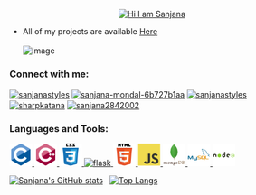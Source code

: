 <p align="center"><a href="https://sanjanastyles.github.io/Personal_portfolio/" target="blank"><img src="https://cdn.discordapp.com/attachments/820201141131935765/990234171509194762/Untitled154_20220625180655.png" alt="Hi I am Sanjana" style="width:500px; height:200px;"></a></p>

- All of my projects are available [Here](https://sanjanastyles.github.io/Personal_portfolio/)
<br /><br />
![image](https://64.media.tumblr.com/ae05921060856e2ce86ebb8eea25fe21/tumblr_psdjxgMRMo1t9q05y_500.gif)

<h3 align="left">Connect with me:</h3>
<p align="left">
<a href="https://codepen.io/sanjanastyles" target="blank"><img align="center" src="https://raw.githubusercontent.com/rahuldkjain/github-profile-readme-generator/master/src/images/icons/Social/codepen.svg" alt="sanjanastyles" height="30" width="40" /></a>
<a href="https://linkedin.com/in/sanjana-mondal-6b727b1aa" target="blank"><img align="center" src="https://raw.githubusercontent.com/rahuldkjain/github-profile-readme-generator/master/src/images/icons/Social/linked-in-alt.svg" alt="sanjana-mondal-6b727b1aa" height="30" width="40" /></a>
<a href="https://instagram.com/sanjanastyles" target="blank"><img align="center" src="https://raw.githubusercontent.com/rahuldkjain/github-profile-readme-generator/master/src/images/icons/Social/instagram.svg" alt="sanjanastyles" height="30" width="40" /></a>
<a href="https://www.codechef.com/users/sharpkatana" target="blank"><img align="center" src="https://cdn.jsdelivr.net/npm/simple-icons@3.1.0/icons/codechef.svg" alt="sharpkatana" height="30" width="40" /></a>
<a href="https://www.hackerrank.com/sanjana2842002" target="blank"><img align="center" src="https://upload.wikimedia.org/wikipedia/commons/thumb/4/40/HackerRank_Icon-1000px.png/480px-HackerRank_Icon-1000px.png" alt="sanjana2842002" height="30" width="40" /></a>
</p>

<h3 align="left">Languages and Tools:</h3>
<p align="left"> <a href="https://www.cprogramming.com/" target="_blank"> <img src="https://raw.githubusercontent.com/devicons/devicon/master/icons/c/c-original.svg" alt="c" width="40" height="40"/> </a> <a href="https://www.w3schools.com/cpp/" target="_blank"> <img src="https://raw.githubusercontent.com/devicons/devicon/master/icons/cplusplus/cplusplus-original.svg" alt="cplusplus" width="40" height="40"/> </a> <a href="https://www.w3schools.com/css/" target="_blank"> <img src="https://raw.githubusercontent.com/devicons/devicon/master/icons/css3/css3-original-wordmark.svg" alt="css3" width="40" height="40"/> </a> <a href="https://flask.palletsprojects.com/" target="_blank"> <img src="https://www.vectorlogo.zone/logos/pocoo_flask/pocoo_flask-icon.svg" alt="flask" width="40" height="40"/> </a> <a href="https://www.w3.org/html/" target="_blank"> <img src="https://raw.githubusercontent.com/devicons/devicon/master/icons/html5/html5-original-wordmark.svg" alt="html5" width="40" height="40"/> </a> <a href="https://developer.mozilla.org/en-US/docs/Web/JavaScript" target="_blank"> <img src="https://raw.githubusercontent.com/devicons/devicon/master/icons/javascript/javascript-original.svg" alt="javascript" width="40" height="40"/> </a> <a href="https://www.mongodb.com/" target="_blank"> <img src="https://raw.githubusercontent.com/devicons/devicon/master/icons/mongodb/mongodb-original-wordmark.svg" alt="mongodb" width="40" height="40"/> </a> <a href="https://www.mysql.com/" target="_blank"> <img src="https://raw.githubusercontent.com/devicons/devicon/master/icons/mysql/mysql-original-wordmark.svg" alt="mysql" width="40" height="40"/> </a> <a href="https://nodejs.org" target="_blank"> <img src="https://raw.githubusercontent.com/devicons/devicon/master/icons/nodejs/nodejs-original-wordmark.svg" alt="nodejs" width="40" height="40"/> </a> </p>

[![Sanjana's GitHub stats](https://github-readme-stats.vercel.app/api?username=sanjanastyles&hide=prs&count_private=true&show_icons=true&theme=radical)](https://github.com/anuraghazra/github-readme-stats) &nbsp; 
[![Top Langs](https://github-readme-stats.vercel.app/api/top-langs/?username=sanjanastyles&layout=compact&theme=radical)](https://github.com/anuraghazra/github-readme-stats)
